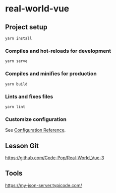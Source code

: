 # real-world-vue

## Project setup
```
yarn install
```

### Compiles and hot-reloads for development
```
yarn serve
```

### Compiles and minifies for production
```
yarn build
```

### Lints and fixes files
```
yarn lint
```

### Customize configuration
See [Configuration Reference](https://cli.vuejs.org/config/).

## Lesson Git 
https://github.com/Code-Pop/Real-World_Vue-3


## Tools 
https://my-json-server.typicode.com/